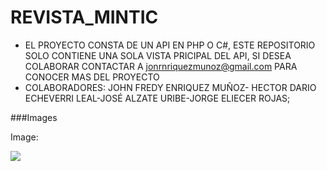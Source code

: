 # REVISTA_MINTIC
- EL PROYECTO CONSTA DE UN API EN PHP O C#, ESTE REPOSITORIO SOLO CONTIENE UNA SOLA VISTA PRICIPAL DEL API, SI DESEA COLABORAR CONTACTAR A jonrnriquezmunoz@gmail.com PARA CONOCER MAS DEL PROYECTO
- COLABORADORES: JOHN FREDY ENRIQUEZ MUÑOZ- HECTOR DARIO ECHEVERRI LEAL-JOSÉ ALZATE URIBE-JORGE ELIECER ROJAS;

###Images

Image:

![](https://pandao.github.io/editor.md/examples/images/4.jpg)

